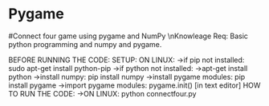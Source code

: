 # Pygame
#Connect four game using pygame and NumPy
\nKnowleage Req: Basic python programming and numpy and pygame.

BEFORE RUNNING THE CODE:
  SETUP:
  ON LINUX:
  ->if pip not installed:
  sudo apt-get install python-pip
  ->if python not installed:
  ->apt-get install python
  ->install numpy:
  pip install numpy
  ->install pygame modules:
  pip install pygame
  ->import pygame modules:
  pygame.init() [in text editor]
HOW TO RUN THE CODE:
  ->ON LINUX:
  python connectfour.py
